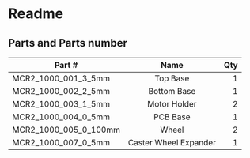 # Readme

## Parts and Parts number


| Part #  |      Name     |  Qty |
|----------|:-------------:|------:|
| MCR2_1000_001_3_5mm |  Top Base | 1 |
| MCR2_1000_002_2_5mm |    Bottom Base   |  1 |
| MCR2_1000_003_1_5mm | Motor Holder |  2 |
| MCR2_1000_004_0_5mm |  PCB Base | 1 |
| MCR2_1000_005_0_100mm |    Wheel   |  2 |
| MCR2_1000_007_0_5mm | Caster Wheel Expander | 1 |
